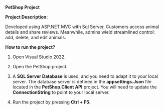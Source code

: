 **PetShop Project**

**Project Description:**

Developed using ASP.NET MVC with Sql Server, Customers access animal details and share reviews. Meanwhile, admins wield streamlined control: add, delete, and edit animals.



**How to run the project?**

1) Open Visual Studio 2022.

2) Open the PetShop project.

3) A **SQL Server Database** is used, and you need to adapt it to your local server.
The database server is defined in the **appsettings.Json** file located in the **PetShop.Client API** project.
You will need to update the **ConnectionString** to point to your local server.

4) Run the project by pressing **Ctrl + F5**.
